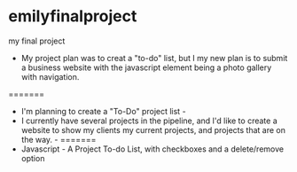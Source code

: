 
# emilyfinalproject
my final project

- My project plan was to creat a "to-do" list, but I my new plan is to submit a business website with the javascript element being a photo gallery with navigation.

=======
- I'm planning to create a "To-Do" project list - 
- I currently have several projects in the pipeline, and I'd like to create a website to show my clients my current projects, and projects that are on the way. -
=======
- Javascript - A Project To-do List, with checkboxes and a delete/remove option
